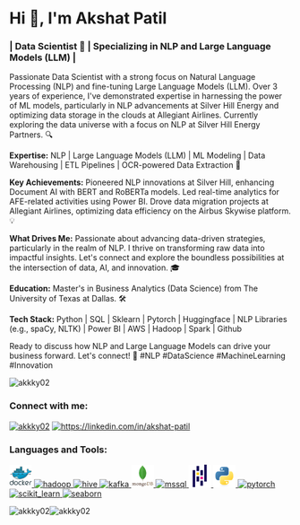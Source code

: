 # <h1 align="left">Hi 👋, I'm Akshat Patil</h1>

<h3 align="left">
  | Data Scientist 🚀 | Specializing in NLP and Large Language Models (LLM) |
</h3>

<p align="left">
  Passionate Data Scientist with a strong focus on Natural Language Processing (NLP) and fine-tuning Large Language Models (LLM). Over 3 years of experience, I've demonstrated expertise in harnessing the power of ML models, particularly in NLP advancements at Silver Hill Energy and optimizing data storage in the clouds at Allegiant Airlines. Currently exploring the data universe with a focus on NLP at Silver Hill Energy Partners. 🔍
</p>

<p align="left">
  <strong>Expertise:</strong> NLP | Large Language Models (LLM) | ML Modeling | Data Warehousing | ETL Pipelines | OCR-powered Data Extraction 🚀
</p>

<p align="left">
  <strong>Key Achievements:</strong> Pioneered NLP innovations at Silver Hill, enhancing Document AI with BERT and RoBERTa models. Led real-time analytics for AFE-related activities using Power BI. Drove data migration projects at Allegiant Airlines, optimizing data efficiency on the Airbus Skywise platform. 💡
</p>

<p align="left">
  <strong>What Drives Me:</strong> Passionate about advancing data-driven strategies, particularly in the realm of NLP. I thrive on transforming raw data into impactful insights. Let's connect and explore the boundless possibilities at the intersection of data, AI, and innovation. 🎓
</p>

<p align="left">
  <strong>Education:</strong> Master's in Business Analytics (Data Science) from The University of Texas at Dallas. 🛠️
</p>

<p align="left">
  <strong>Tech Stack:</strong> Python | SQL | Sklearn | Pytorch | Huggingface | NLP Libraries (e.g., spaCy, NLTK) | Power BI | AWS | Hadoop | Spark | Github
</p>

<p align="left">
  Ready to discuss how NLP and Large Language Models can drive your business forward. Let's connect! 🚀 #NLP #DataScience #MachineLearning #Innovation
</p>



<p align="left"> <img src="https://komarev.com/ghpvc/?username=akkky02&label=Profile%20views&color=0e75b6&style=flat" alt="akkky02" /> </p>

<h3 align="left">Connect with me:</h3>
<p align="left">
<a href="https://twitter.com/akkky02" target="blank"><img align="center" src="https://raw.githubusercontent.com/rahuldkjain/github-profile-readme-generator/master/src/images/icons/Social/twitter.svg" alt="akkky02" height="30" width="40" /></a>
<a href="https://linkedin.com/in/akshat-patil" target="blank"><img align="center" src="https://raw.githubusercontent.com/rahuldkjain/github-profile-readme-generator/master/src/images/icons/Social/linked-in-alt.svg" alt="https://linkedin.com/in/akshat-patil" height="30" width="40" /></a>
</p>

<h3 align="left">Languages and Tools:</h3>
<p align="left"> <a href="https://www.docker.com/" target="_blank" rel="noreferrer"> <img src="https://raw.githubusercontent.com/devicons/devicon/master/icons/docker/docker-original-wordmark.svg" alt="docker" width="40" height="40"/> </a> <a href="https://hadoop.apache.org/" target="_blank" rel="noreferrer"> <img src="https://www.vectorlogo.zone/logos/apache_hadoop/apache_hadoop-icon.svg" alt="hadoop" width="40" height="40"/> </a> <a href="https://hive.apache.org/" target="_blank" rel="noreferrer"> <img src="https://www.vectorlogo.zone/logos/apache_hive/apache_hive-icon.svg" alt="hive" width="40" height="40"/> </a> <a href="https://kafka.apache.org/" target="_blank" rel="noreferrer"> <img src="https://www.vectorlogo.zone/logos/apache_kafka/apache_kafka-icon.svg" alt="kafka" width="40" height="40"/> </a> <a href="https://www.mongodb.com/" target="_blank" rel="noreferrer"> <img src="https://raw.githubusercontent.com/devicons/devicon/master/icons/mongodb/mongodb-original-wordmark.svg" alt="mongodb" width="40" height="40"/> </a> <a href="https://www.microsoft.com/en-us/sql-server" target="_blank" rel="noreferrer"> <img src="https://www.svgrepo.com/show/303229/microsoft-sql-server-logo.svg" alt="mssql" width="40" height="40"/> </a> <a href="https://pandas.pydata.org/" target="_blank" rel="noreferrer"> <img src="https://raw.githubusercontent.com/devicons/devicon/2ae2a900d2f041da66e950e4d48052658d850630/icons/pandas/pandas-original.svg" alt="pandas" width="40" height="40"/> </a> <a href="https://www.python.org" target="_blank" rel="noreferrer"> <img src="https://raw.githubusercontent.com/devicons/devicon/master/icons/python/python-original.svg" alt="python" width="40" height="40"/> </a> <a href="https://pytorch.org/" target="_blank" rel="noreferrer"> <img src="https://www.vectorlogo.zone/logos/pytorch/pytorch-icon.svg" alt="pytorch" width="40" height="40"/> </a> <a href="https://scikit-learn.org/" target="_blank" rel="noreferrer"> <img src="https://upload.wikimedia.org/wikipedia/commons/0/05/Scikit_learn_logo_small.svg" alt="scikit_learn" width="40" height="40"/> </a> <a href="https://seaborn.pydata.org/" target="_blank" rel="noreferrer"> <img src="https://seaborn.pydata.org/_images/logo-mark-lightbg.svg" alt="seaborn" width="40" height="40"/> </a> </p>

<p><img align="left" src="https://github-readme-stats.vercel.app/api/top-langs?username=akkky02&show_icons=true&locale=en&layout=compact" alt="akkky02" /></p>

<p><img align="left" src="https://github-readme-streak-stats.herokuapp.com/?user=akkky02&" alt="akkky02" /></p>
